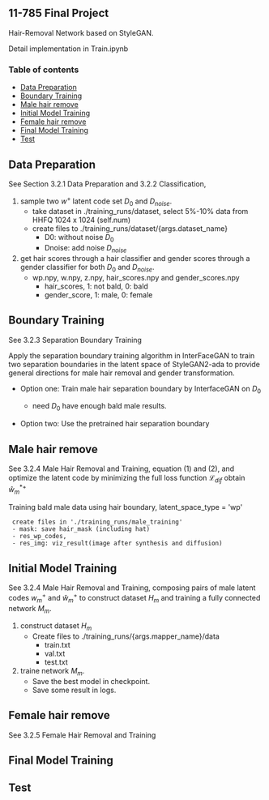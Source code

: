 ## 11-785 Final Project

Hair-Removal Network based on StyleGAN.

Detail implementation in Train.ipynb


### Table of contents
* [Data Preparation](#Data_Preparation)
* [Boundary Training](#Boundary_Training)
* [Male hair remove](#Male_hair_remove)
* [Initial Model Training](#Initial_Model_Training)
* [Female hair remove](#Female_hair_remove)
* [Final Model Training](#Final_Model_Training)
* [Test](#Test)


## Data Preparation 
See Section 3.2.1 Data Preparation and 3.2.2 Classification, 
1. sample two $w^+$ latent code set $D_0$ and $D_{noise}$.
     - take dataset in ./training_runs/dataset, select 5%-10% data from HHFQ 1024 x 1024 (self.num)
     - create files to ./training_runs/dataset/{args.dataset_name}
          - D0: without noise $D_0$
          - Dnoise: add noise $D_{noise}$
2. get hair scores through a hair classifier and gender scores through a gender classifier for both $D_0$ and $D_{noise}$.
     - wp.npy, w.npy, z.npy, hair_scores.npy and gender_scores.npy
          - hair_scores, 1: not bald, 0: bald 
          - gender_score, 1: male, 0: female 
       
## Boundary Training
See 3.2.3 Separation Boundary Training

Apply the separation boundary training algorithm in InterFaceGAN to train two separation boundaries in the latent space of StyleGAN2-ada to provide general directions for male hair removal and gender transformation.

- Option one: Train male hair separation boundary by InterfaceGAN on $D_0$
     - need $D_0$ have enough bald male results.

- Option two: Use the pretrained hair separation boundary

## Male hair remove
See 3.2.4 Male Hair Removal and Training, equation (1) and (2), and optimize the latent code by minimizing the full
loss function $\mathcal{L}_{dif}$ obtain $\hat{w}^{*+}_m$

Training bald male data using hair boundary, latent_space_type = 'wp'

     create files in './training_runs/male_training'
     - mask: save hair_mask (including hat) 
     - res_wp_codes, 
     - res_img: viz_result(image after synthesis and diffusion)

## Initial Model Training
See 3.2.4 Male Hair Removal and Training, composing pairs of male latent codes $w^+_m$ and $\hat{w}^+_m$ to construct dataset $H_m$ and training a fully connected network $M_m$.

1. construct dataset $H_m$
     - Create files to ./training_runs/{args.mapper_name}/data
          - train.txt
          - val.txt
          - test.txt
3. traine network $M_m$.
     - Save the best model in checkpoint.
     - Save some result in logs.

## Female hair remove
See 3.2.5 Female Hair Removal and Training


## Final Model Training

## Test
